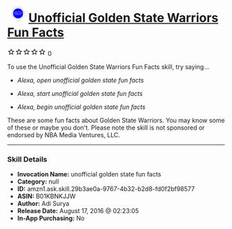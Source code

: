 # &nbsp;<img src="skill_icon" alt="Unofficial Golden State Warriors Fun Facts icon" width="36"> [Unofficial Golden State Warriors Fun Facts](http://alexa.amazon.com/#skills/amzn1.ask.skill.29b3ae0a-9767-4b32-b2d8-fd0f2bf98577)
![0 stars](../../images/ic_star_border_black_18dp_1x.png)![0 stars](../../images/ic_star_border_black_18dp_1x.png)![0 stars](../../images/ic_star_border_black_18dp_1x.png)![0 stars](../../images/ic_star_border_black_18dp_1x.png)![0 stars](../../images/ic_star_border_black_18dp_1x.png) 0

To use the Unofficial Golden State Warriors Fun Facts skill, try saying...

* *Alexa, open unofficial golden state fun facts*

* *Alexa, start unofficial golden state fun facts*

* *Alexa, begin unofficial golden state fun facts*

These are some fun facts about Golden State Warriors. You may know some of these or maybe you don't. Please note the skill is not sponsored or endorsed by NBA Media Ventures, LLC.

***

### Skill Details

* **Invocation Name:** unofficial golden state fun facts
* **Category:** null
* **ID:** amzn1.ask.skill.29b3ae0a-9767-4b32-b2d8-fd0f2bf98577
* **ASIN:** B01KBNKJJW
* **Author:** Adi Surya
* **Release Date:** August 17, 2016 @ 02:23:05
* **In-App Purchasing:** No
